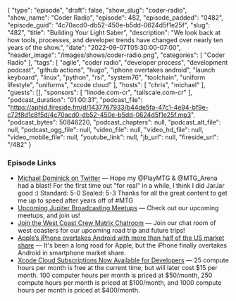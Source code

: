 {
  "type": "episode",
  "draft": false,
  "show_slug": "coder-radio",
  "show_name": "Coder Radio",
  "episode": 482,
  "episode_padded": "0482",
  "episode_guid": "4c70acd0-db52-450e-b5dd-0624d5f1e25f",
  "slug": "482",
  "title": "Building Your Light Saber",
  "description": "We look back at how tools, processes, and developer trends have changed over nearly ten years of the show.",
  "date": "2022-09-07T05:30:00-07:00",
  "header_image": "/images/shows/coder-radio.png",
  "categories": [
    "Coder Radio"
  ],
  "tags": [
    "agile",
    "coder radio",
    "developer process",
    "development podcast",
    "github actions",
    "hugo",
    "iphone overtakes android",
    "launch keyboard",
    "linux",
    "python",
    "rsi",
    "system76",
    "toolchain",
    "uniform lifestyle",
    "uniforms",
    "xcode cloud"
  ],
  "hosts": [
    "chris",
    "michael"
  ],
  "guests": [],
  "sponsors": [
    "linode.com-cr",
    "tailscale.com-cr"
  ],
  "podcast_duration": "01:00:31",
  "podcast_file": "https://aphid.fireside.fm/d/1437767933/b44de5fa-47c1-4e94-bf9e-c72f8d1c8f5d/4c70acd0-db52-450e-b5dd-0624d5f1e25f.mp3",
  "podcast_bytes": 50846220,
  "podcast_chapters": null,
  "podcast_alt_file": null,
  "podcast_ogg_file": null,
  "video_file": null,
  "video_hd_file": null,
  "video_mobile_file": null,
  "youtube_link": null,
  "jb_url": null,
  "fireside_url": "/482"
}


### Episode Links

  * [Michael Dominick on Twitter](https://twitter.com/dominucco/status/1566616687402778627?s=20&t=NaizTyRqZI8dKk1wdeRtcg "Michael Dominick on Twitter") — Hope my @PlayMTG & @MTG_Arena had a blast! For the first time out "for real" in a while, I think I did JarJar good :) Standard: 5-0 Sealed: 5-3 Thanks for all the great content to get me up to speed after years off of #MTG 
  * [Upcoming Jupiter Broadcasting Meetups](https://www.meetup.com/jupiterbroadcasting/events/ "Upcoming Jupiter Broadcasting Meetups") — Check out our upcoming meetups, and join us!
  * [Join the West Coast Crew Matrix Chatroom](http://bit.ly/westcoastcrew "Join the West Coast Crew Matrix Chatroom") — Join our chat room of west coasters for our upcoming road trip and future trips!
  * [Apple’s iPhone overtakes Android with more than half of the US market share](https://www.imore.com/iphone/apples-iphone-overtakes-android-with-more-than-half-of-the-us-market-share "Apple’s iPhone overtakes Android with more than half of the US market share") — It's been a long road for Apple, but the iPhone finally overtakes Android in smartphone market share.
  * [Xcode Cloud Subscriptions Now Available for Developers](https://www.macrumors.com/2022/08/30/xcode-cloud-subscription-developers/ "Xcode Cloud Subscriptions Now Available for Developers") — 25 compute hours per month is free at the current time, but will later cost $15 per month. 100 computer hours per month is priced at $50/month, 250 compute hours per month is priced at $100/month, and 1000 compute hours per month is priced at $400/month. 


